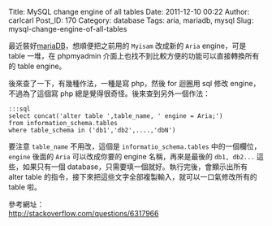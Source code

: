 Title: MySQL change engine of all tables
Date: 2011-12-10 00:22
Author: carlcarl
Post_ID: 170
Category: database
Tags: aria, mariadb, mysql
Slug: mysql-change-engine-of-all-tables

最近裝好[mariaDB][]，想順便把之前用的 `Myisam` 改成新的 `Aria` engine，可是
table 一堆，在 phpmyadmin 介面上也找不到比較方便的功能可以直接轉換所有的
table engine。

後來查了一下，有幾種作法，一種是寫 php，然後 for 迴圈用 sql 修改
engine，不過為了這個寫 php 總是覺得很奇怪。後來查到另外一個作法：

	:::sql
	select concat('alter table ',table_name, ' engine = Aria;')
	from information_schema.tables
	where table_schema in ('db1','db2',....,'dbN')


要注意 `table_name` 不用改，這個是 `informatio_schema.tables` 中的一個欄位，`engine` 後面的 `Aria` 可以改成你要的
engine 名稱，再來是最後的 `db1, db2...` 這些，如果只有一個
database，只需要填一個就好。執行完後，會顯示出所有 alter table
的指令，接下來把這些文字全部複製輸入，就可以一口氣修改所有的 table 啦。

參考網址：  
<http://stackoverflow.com/questions/6317966>

  [mariaDB]: http://mariadb.org/
